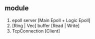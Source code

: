 ## module
1. epoll server [Main Epoll + Logic Epoll]
2. [Ring | Vec] buffer [Read | Write] 
3. TcpConnection [Client]
